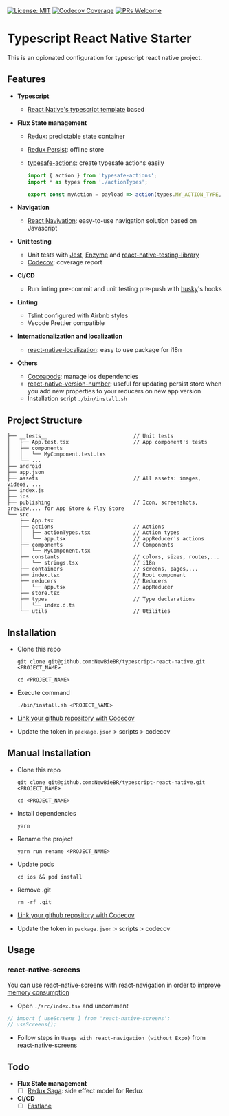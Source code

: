 [![License: MIT](https://img.shields.io/badge/License-MIT-blue.svg)](https://opensource.org/licenses/MIT)
[![Codecov Coverage](https://img.shields.io/codecov/c/github/NewBieBR/typescript-react-native-starter.svg?style=popout)](https://codecov.io/gh/NewBieBR/typescript-react-native-starter)
[![PRs Welcome](https://img.shields.io/badge/PRs-welcome-brightgreen.svg)](./CONTRIBUTING.md)

# Typescript React Native Starter

This is an opionated configuration for typescript react native project.

## Features

- **Typescript**
	- [React Native's typescript template](https://github.com/react-native-community/react-native-template-typescript) based

- **Flux State management**
	- [Redux](https://github.com/reduxjs/redux): predictable state container
	- [Redux Persist](https://github.com/rt2zz/redux-persist): offline store
	- [typesafe-actions](https://github.com/piotrwitek/typesafe-actions): create typesafe actions easily

      ```javascript
      import { action } from 'typesafe-actions';
      import * as types from './actionTypes';

      export const myAction = payload => action(types.MY_ACTION_TYPE, payload);
      ```

- **Navigation**
	- [React Navivation](https://github.com/react-navigation/react-navigation): easy-to-use navigation solution based on Javascript

- **Unit testing**
	- Unit tests with [Jest](https://github.com/facebook/jest), [Enzyme](https://github.com/airbnb/enzyme) and [react-native-testing-library](https://github.com/callstack/react-native-testing-library)
	- [Codecov](https://codecov.io/): coverage report

- **CI/CD**
  - Run linting pre-commit and unit testing pre-push with [husky](https://github.com/typicode/husky)'s hooks

- **Linting**
	- Tslint configured with Airbnb styles
	- Vscode Prettier compatible

- **Internationalization and localization**
	- [react-native-localization](https://github.com/stefalda/ReactNativeLocalization): easy to use package for i18n

- **Others**
  - [Cocoapods](https://github.com/CocoaPods/CocoaPods): manage ios dependencies
  - [react-native-version-number](https://github.com/APSL/react-native-version-number): useful for updating persist store when you add new properties to your reducers on new app version
  - Installation script `./bin/install.sh`


## Project Structure

```
├── __tests__                            // Unit tests
│   ├── App.test.tsx                     // App component's tests
│   ├── components
│   │   └── MyComponent.test.txs
│   └── ...
├── android
├── app.json
├── assets                               // All assets: images, videos, ...
├── index.js
├── ios
├── publishing                           // Icon, screenshots, preview,... for App Store & Play Store
└── src
    ├── App.tsx
    ├── actions                          // Actions
    │   ├── actionTypes.tsx              // Action types
    │   └── app.tsx                      // appReducer's actions
    ├── components                       // Components
    │   └── MyComponent.tsx
    ├── constants                        // colors, sizes, routes,...
    │   └── strings.tsx                  // i18n
    ├── containers                       // screens, pages,...
    ├── index.tsx                        // Root component
    ├── reducers                         // Reducers
    │   └── app.tsx                      // appReducer
    ├── store.tsx
    ├── types                            // Type declarations
    │   └── index.d.ts
    └── utils                            // Utilities
```

## Installation

- Clone this repo
  ```
  git clone git@github.com:NewBieBR/typescript-react-native.git <PROJECT_NAME>
  ```
  ```
  cd <PROJECT_NAME>
  ```
- Execute command
  ```
  ./bin/install.sh <PROJECT_NAME>
  ```
- [Link your github repository with Codecov](https://docs.codecov.io/docs)

- Update the token in `package.json` > scripts > codecov

## Manual Installation

- Clone this repo

  ```
  git clone git@github.com:NewBieBR/typescript-react-native.git <PROJECT_NAME>
  ```

  ```
  cd <PROJECT_NAME>
  ```
- Install dependencies
  ```
  yarn
  ```
- Rename the project
  ```
  yarn run rename <PROJECT_NAME>
  ```

- Update pods
  ```
  cd ios && pod install
  ```

- Remove .git
  ```
  rm -rf .git
  ```

- [Link your github repository with Codecov](https://docs.codecov.io/docs)

- Update the token in `package.json` > scripts > codecov

## Usage

### react-native-screens

You can use react-native-screens with react-navigation in order to [improve memory consumption](https://reactnavigation.org/docs/en/community-libraries-and-navigators.html#react-native-screens)

- Open `./src/index.tsx` and uncomment

```javascript
// import { useScreens } from 'react-native-screens';
// useScreens();
```

- Follow steps in `Usage with react-navigation (without Expo)` from [react-native-screens](https://github.com/kmagiera/react-native-screens)

## Todo
- **Flux State management**
  - [ ] [Redux Saga](https://github.com/redux-saga/redux-saga): side effect model for Redux
- **CI/CD**
  - [ ] [Fastlane](https://github.com/fastlane/fastlane)
